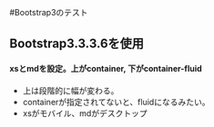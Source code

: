 #Bootstrap3のテスト
## Bootstrap3.3.3.6を使用
#### xsとmdを設定。上がcontainer, 下がcontainer-fluid
* 上は段階的に幅が変わる。
* containerが指定されてないと、fluidになるみたい。
* xsがモバイル、mdがデスクトップ

